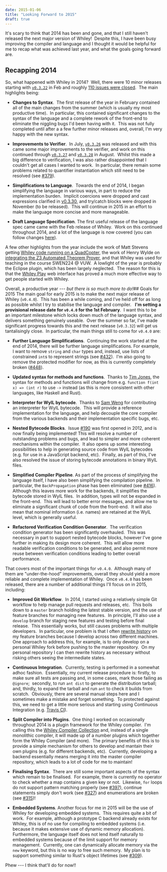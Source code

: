 ```yaml
---
date: 2015-01-06
title: "Looking Forward to 2015"
draft: true
---
```


It's scary to think that 2014 has been and gone, and that I still haven't released the next major version of Whiley!  Despite this, I have been busy improving the compiler and language and I thought it would be helpful for me to recap what was achieved last year, and what the goals going forward are.
## Recapping 2014
So, what happened with Whiley in 2014?  Well, there were 10 minor releases starting with [`v0.3.22`](/2014/02/15/whiley-v0.3.22-released/) in Feb and roughly [110 issues were closed](https://github.com/Whiley/WhileyCompiler/issues?page=1&q=is%3Aissue+is%3Aclosed+sort%3Aupdated-desc).  The main highlights being:
   * **Changes to Syntax**.  The first release of the year in February contained all of the main changes from the summer (which is usually my most productive time).  In particular, this contained significant changes to the syntax of the language and a complete rework of the front-end to eliminate the niggling bugs I'd been having with it.  This was not fully completed until after a a few further minor releases and, overall, I'm very happy with the new syntax.

   * **Improvements to Verifier**.  In July, [`v0.3.26`](/2014/07/25/whiley-v0.3.26-released/) was released and with this came some major improvements to the verifier, and work on this continued through [`v0.3.27`](/2014/08/14/whiley-v0.3.27-released/) and [`v0.3.28`](/2014/08/22/whiley-v0.3.28-released/) in August.  Whilst this made a big difference to verification, I was also rather disappointed that I couldn't get all cases I wanted to work.  In particular, there remain some problems related to quantifier instantiation which still need to be resolved (see [#379](https://github.com/Whiley/WhileyCompiler/issues/379)).

   * **Simplifications to Language**.  Towards the end of 2014, I began simplifying the language in various ways, in part to reduce the implementation burden.  Implicit coercions were dropped and cast expressions clarified in [v0.3.30](/2014/09/05/whiley-v0.3.30-released/), and try/catch blocks were dropped in November (to be released).  This will continue in 2015 in an effort to make the language more concise and more manageable.

   * **Draft Language Specification**. The first useful release of the language spec came came with the Feb release of Whiley.  Work on this continued throughout 2014, and a lot of the language is now covered (you can follow changes [here](https://github.com/Whiley/WhileyDocs/tree/master/WhileyLanguageSpecification)).


A few other highlights from the year include the work of Matt Stevens getting [Whiley code running on a QuadCopter](https://whileydave.com/publications/Stevens14_ENGR489.pdf), the work of Henry Wylde on [integrating the Z3 Automated Theorem Prover](https://whileydave.com/publications/Wylde14_ENGR489.pdf), and that Whiley was used for teaching in the course SWEN224 @ VUW.  A lowlight of the year is probably the Eclipse plugin, which has been largely neglected.  The reason for this is that the [Whiley Play](/play/) web interface has proved a much more effective way to get people started with Whiley.

Overall, a productive year --- *but there is so much more to do!*## Goals for 2015
The main goal for early 2015 is to make the next major release of Whiley (`v0.4.0`).  This has been a while coming, and I've held off for as long as possible whilst I try to stabilise the language and compiler.   **I'm setting a provisional release date for `v0.4.0` for the 1st February**.  I want this to be an important milestone which locks down much of the language syntax, and delivers something genuinely useable.  Over the summer so far, I've made significant progress towards this and the next release (`v0.3.32`) will get us tantalisingly close.  In particular, the main things still to come for `v0.4.0` are:
   * **Further Language Simplifications**.  Continuing the work started at the end of 2014, there will be further language simplifications. For example, I want to remove `string` and `char` types and, instead, use lists of constrained `int`s to represent strings (see [#432](https://github.com/Whiley/WhileyCompiler/issues/432)).  I'm also going to remove the protected modifier for now, as this is currently completely broken ([#448](https://github.com/Whiley/WhileyCompiler/issues/448)).

   * **Updated syntax for methods and functions**.  Thanks to [Tim Jones](https://github.com/zmthy), the syntax for methods and functions will change from e.g. `function f(int x) => (int r)` to use `->` instead (as this is more consistent with other languages, like Haskell and Rust).

   * **Interpreter for WyIL bytecode**.  Thanks to [Sam Weng](https://github.com/samminweng) for contributing an interpreter for WyIL bytecode.  This will provide a reference implementation for the language, and help decouple the core compiler from the various backends and their implementation specific bugs, etc.

   * **Nested Bytecode Blocks**.  Issue [#190](https://github.com/Whiley/WhileyCompiler/issues/190) was first opened in 2012, and is now finally being implemented! This will resolve a number of outstanding problems and bugs, and lead to simpler and more coherent mechanisms within the compiler.  It also opens up some interesting possibilities to help in generating source code from WyIL bytecodes (e.g. for use in a JavaScript backend, etc).  Finally, as part of this, I've also resolved the issue of storing bytecode annotations in binary WyIL files.

   * **Simplified Compiler Pipeline**. As part of the process of simplifying the language itself, I have also been simplifying the compilation pipeline.  In particular, the `BackPropagation` phase has been eliminated (see [#416](https://github.com/Whiley/WhileyCompiler/issues/416)).  Although this leaves more work for the backends, it simplifies the bytecode stored in WyIL files.  In addition, types will not be expanded in the front-end.  This will lead to better error messages, and allow me to eliminate a significant chunk of code from the front-end.  It will also mean that nominal information (i.e. names) are retained at the WyIL level, which is generally useful.

   * **Refactored Verification Condition Generator**.  The verification condition generator has been significantly overhauled.  This was necessary in part to support nested bytecode blocks, however I've gone further in making its design more coherent.  This will allow more readable verification conditions to be generated, and also permit more reuse between verification conditions leading to better overall performance.


That covers most of the important things for `v0.4.0`.  Although many of them are "under-the-hood" improvements, overall they should yield a more reliable and complete implementation of Whiley.  Once `v0.4.0` has been released, there are a number of additional things I'll focus on in 2015, including:
   * **Improved Git Workflow**.  In 2014, I started using a relatively simple Git workflow to help manage pull requests and releases, etc.  This boils down to a `master` branch holding the latest stable version, and the use of feature branches for managing new features.  In principle, I'll also use a `develop` branch for staging new features and testing before final release.  This essentially works, but still causes problems with multiple developers.  In particular, one problem is that I often [rewrite history](http://git-scm.com/book/en/v2/Git-Tools-Rewriting-History) on my feature branches because I develop across two different machines.  One approach to address this, for example, is to only develop on a personal Whiley fork before pushing to the master repository.  On my personal repository I can then rewrite history as necessary without risking others seeing the intermediate states.

   * **Continuous Integration**.  Currently, testing is performed in a somewhat adhoc fashion.  Essentially, my current release procedure is: firstly, to make sure all tests are passing and, in some cases, mark those failing as `@ignore`;  secondly, to run `ant dist` to generate the distribution tarball; and, thirdly, to expand the tarball and run `ant` to check it builds from scratch.  Obviously, there are several manual steps here and I sometimes make a mistake and forget something.  To protected against this, we need to get a little more serious and starting using Continuous Integration (e.g. [Travis CI](https://travis-ci.org/)).

   * **Split Compiler into Plugins**.  One thing I worked on occasionally throughout 2014 is a plugin framework for the Whiley compiler.  I'm calling this the [Whiley Compiler Collection](https://github.com/Whiley/WhileyCompilerCollection) and, instead of a single monolithic compiler, it will made up of a number plugins which together form the Whiley Compiler (and more).  The primary benefits of this is to provide a simple mechanism for others to develop and mantain their own plugins (e.g. for different backends, etc).  Currently, developing a backend essentially means merging it into the master compiler repository, which leads to a lot of code for me to maintain!

   * **Finalising Syntax**.  There are still some important aspects of the syntax which remain to be finalised.  For example, there is currently no operator to check whether a map contains a given key or not.  Likewise, `for` loops do not support pattern matching properly (see [#397](https://github.com/Whiley/WhileyCompiler/issues/397)), continue statements simply don't work (see [#327](https://github.com/Whiley/WhileyCompiler/issues/327)) and enumerations are broken (see [#315](https://github.com/Whiley/WhileyCompiler/issues/315))!

   * **Embedded Systems**. Another focus for me in 2015 will be the use of Whiley for developing embedded systems.  This requires quite a bit of work.  For example, although a prototype C backend already exists for Whiley, this is of no use for compiling to embedded systems (i.e. because it makes extensive use of dynamic memory allocation).  Furthermore, the language itself does not lend itself naturally to embedded systems because of the limit support for memory management.  Currently, one can dynamically allocate memory via the `new` keyword, but this is no way to free such memory.  My plan is to support something similar to Rust's object lifetimes (see [#309](https://github.com/Whiley/WhileyCompiler/issues/309)).


Phew --- I think that'll do for now!!
